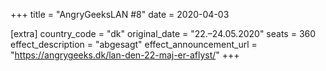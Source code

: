 +++
title = "AngryGeeksLAN #8"
date = 2020-04-03

[extra]
country_code = "dk"
original_date = "22.–24.05.2020"
seats = 360
effect_description = "abgesagt"
effect_announcement_url = "https://angrygeeks.dk/lan-den-22-maj-er-aflyst/"
+++

